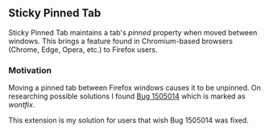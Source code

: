 ## Sticky Pinned Tab
Sticky Pinned Tab maintains a tab's _pinned_ property when moved between windows. This brings a feature found in Chromium-based browsers (Chrome, Edge, Opera, etc.) to Firefox users.

### Motivation

Moving a pinned tab between Firefox windows causes it to be unpinned. On researching possible solutions I found [Bug 1505014](https://bugzilla.mozilla.org/show_bug.cgi?id=1505014) which is marked as *wontfix*.

This extension is my solution for users that wish Bug 1505014 was fixed.
